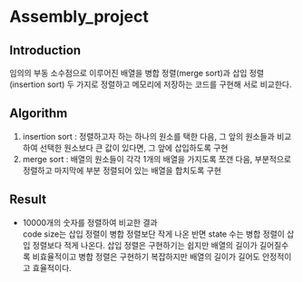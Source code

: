 # Assembly_project

## Introduction
임의의 부동 소수점으로 이루어진 배열을 병합 정렬(merge sort)과 삽입 정렬(insertion sort) 두 가지로 정렬하고 메모리에 저장하는 코드를 구현해 서로 비교한다. 

## Algorithm
1. insertion sort
: 정렬하고자 하는 하나의 원소를 택한 다음, 그 앞의 원소들과 비교하여 선택한 원소보다 큰 값이 있다면, 그 앞에 삽입하도록 구현
2. merge sort
: 배열의 원소들이 각각 1개의 배열을 가지도록 쪼갠 다음, 부분적으로 정렬하고 마지막에 부분 정렬되어 있는 배열을 합치도록 구현

## Result
- 10000개의 숫자를 정렬하여 비교한 결과  
code size는 삽입 정렬이 병합 정렬보단 작게 나온 반면 state 
수는 병합 정렬이 삽입 정렬보다 적게 나온다. 삽입 정렬은 구현하기는 쉽지만 배열의 길이가 길어질수록 비효율적이고 병합 정렬은 구현하기 복잡하지만 배열의 길이가 길어도 안정적이고 효율적이다. 